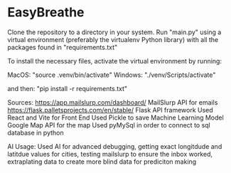 # EasyBreathe

Clone the repository to a directory in your system. Run "main.py" using a virtual environment (preferably the virtualenv Python library) with all the packages found in "requirements.txt"

To install the necessary files, activate the virtual environment by running:

MacOS: "source .venv/bin/activate"
Windows: "./venv/Scripts/activate"

and then: "pip install -r requirements.txt"


Sources:
https://app.mailslurp.com/dashboard/ MailSlurp API for emails
https://flask.palletsprojects.com/en/stable/ Flask API framework
Used React and Vite for Front End
Used Pickle to save Machine Learning Model
Google Map API for the map
Used pyMySql in order to connect to sql database in python


AI Usage:
Used AI for advanced debugging, getting exact longitdude and latitdue values for cities, testing mailslurp to ensure the inbox worked, extraplating data to create more blind data for prediciton making

